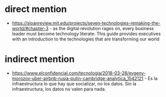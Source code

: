 # direct mention

- https://sloanreview.mit.edu/projects/seven-technologies-remaking-the-world/#chapter-3 - as the digital revolution rages on, every business leader must become technology literate. This guide provides executives with an introduction to the technologies that are transforming our world

# indirect mention

- https://www.elconfidencial.com/tecnologia/2018-03-28/evgeny-morozov-uber-airbnb-rusia-putin-cambridge-analytica_1542121 - Es la infraestructura lo que hay que socializar, no los datos. Sin la infraestructura, los datos no valen para nada.
